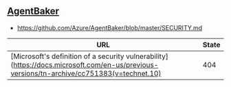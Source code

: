 
## [AgentBaker](https://github.com/Azure/AgentBaker)
* https://github.com/Azure/AgentBaker/blob/master/SECURITY.md

| URL | State |
| --- | --- |
| [Microsoft's definition of a security vulnerability](https://docs.microsoft.com/en-us/previous-versions/tn-archive/cc751383(v=technet.10) | 404 |
